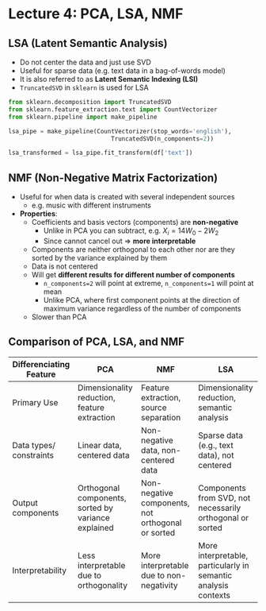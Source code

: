 # Lecture 4: PCA, LSA, NMF

## LSA (Latent Semantic Analysis)

- Do not center the data and just use SVD
- Useful for sparse data (e.g. text data in a bag-of-words model)
- It is also referred to as **Latent Semantic Indexing (LSI)**
- `TruncatedSVD` in `sklearn` is used for LSA

```python
from sklearn.decomposition import TruncatedSVD
from sklearn.feature_extraction.text import CountVectorizer
from sklearn.pipeline import make_pipeline

lsa_pipe = make_pipeline(CountVectorizer(stop_words='english'),
                             TruncatedSVD(n_components=2))

lsa_transformed = lsa_pipe.fit_transform(df['text'])
```

## NMF (Non-Negative Matrix Factorization)

- Useful for when data is created with several independent sources
  - e.g. music with different instruments
- **Properties**:
  - Coefficients and basis vectors (components) are **non-negative**
    - Unlike in PCA you can subtract, e.g. $X_i = 14W_0 - 2W_2$
    - Since cannot cancel out => **more interpretable**
  - Components are neither orthogonal to each other nor are they sorted by the variance explained by them
  - Data is not centered
  - Will get **different results for different number of components**
    - `n_components=2` will point at extreme, `n_components=1` will point at mean
    - Unlike PCA, where first component points at the direction of maximum variance regardless of the number of components
  - Slower than PCA

## Comparison of PCA, LSA, and NMF

| Differenciating Feature | PCA                                                 | NMF                                               | LSA                                                            |
| ----------------------- | --------------------------------------------------- | ------------------------------------------------- | -------------------------------------------------------------- |
| Primary Use             | Dimensionality reduction, feature extraction        | Feature extraction, source separation             | Dimensionality reduction, semantic analysis                    |
| Data types/ constraints | Linear data, centered data                          | Non-negative data, non-centered data              | Sparse data (e.g., text data), not centered                    |
| Output components       | Orthogonal components, sorted by variance explained | Non-negative components, not orthogonal or sorted | Components from SVD, not necessarily orthogonal or sorted      |
| Interpretability        | Less interpretable due to orthogonality             | More interpretable due to non-negativity          | More interpretable, particularly in semantic analysis contexts |
